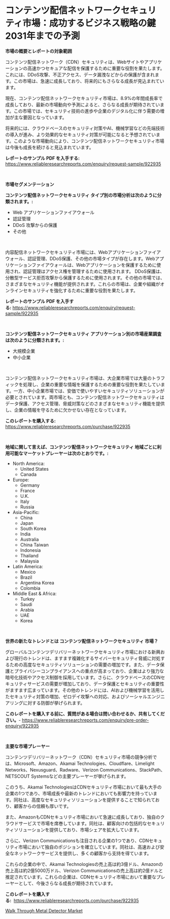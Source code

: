 <p><h1>コンテンツ配信ネットワークセキュリティ市場：成功するビジネス戦略の鍵2031年までの予測</h1></p><p><strong>市場の概要とレポートの対象範囲</strong></p>
<p><p>コンテンツ配信ネットワーク（CDN）セキュリティは、Webサイトやアプリケーションの高速かつセキュアな配信を保護するために重要な役割を果たします。これには、DDoS攻撃、不正アクセス、データ漏洩などからの保護が含まれます。この市場は、急速に成長しており、将来的にもさらなる成長が見込まれています。</p><p>現在、コンテンツ配信ネットワークセキュリティ市場は、8.9%の年間成長率で成長しており、最新の市場動向や予測によると、さらなる成長が期待されています。この市場では、セキュリティ技術の進歩や企業のデジタル化に伴う需要の増加が主な要因となっています。</p><p>将来的には、クラウドベースのセキュリティ対策やAI、機械学習などの先端技術の導入が進み、より効果的なセキュリティ対策が可能になると予想されています。このような市場動向により、コンテンツ配信ネットワークセキュリティ市場は今後も成長を続けると見込まれています。</p></p>
<p><strong>レポートのサンプル PDF を入手する:</strong> <a href="https://www.reliableresearchreports.com/enquiry/request-sample/922935">https://www.reliableresearchreports.com/enquiry/request-sample/922935</a></p>
<p>&nbsp;</p>
<p><strong>市場セグメンテーション</strong></p>
<p><strong>コンテンツ配信ネットワークセキュリティ タイプ別の市場分析は次のように分類されます。:</strong></p>
<p><ul><li>Web アプリケーションファイアウォール</li><li>認証管理</li><li>DDoS 攻撃からの保護</li><li>その他</li></ul></p>
<p>&nbsp;</p>
<p><p>内容配信ネットワークセキュリティ市場には、Webアプリケーションファイアウォール、認証管理、DDoS保護、その他の市場タイプが存在します。Webアプリケーションファイアウォールは、Webアプリケーションを保護するために使用され、認証管理はアクセス権を管理するために使用されます。 DDoS保護は、分散型サービス拒否攻撃から保護するために使用されます。その他の市場では、さまざまなセキュリティ機能が提供されます。これらの市場は、企業や組織がオンラインセキュリティを強化するために重要な役割を果たします。</p></p>
<p><strong>レポートのサンプル PDF を入手する:</strong>&nbsp;<a href="https://www.reliableresearchreports.com/enquiry/request-sample/922935">https://www.reliableresearchreports.com/enquiry/request-sample/922935</a></p>
<p>&nbsp;</p>
<p><strong> コンテンツ配信ネットワークセキュリティ アプリケーション別の市場産業調査は次のように分類されます。:</strong></p>
<p><ul><li>大規模企業</li><li>中小企業</li></ul></p>
<p>&nbsp;</p>
<p><p>コンテンツ配信ネットワークセキュリティ市場は、大企業市場では大量のトラフィックを処理し、企業の重要な情報を保護するための重要な役割を果たしています。一方、中小企業市場では、安価で使いやすいセキュリティソリューションが必要とされています。両市場とも、コンテンツ配信ネットワークセキュリティはデータ保護、アクセス管理、脅威対策などのさまざまなセキュリティ機能を提供し、企業の情報を守るために欠かせない存在となっています。</p></p>
<p><strong>このレポートを購入する:</strong>&nbsp; <a href="https://www.reliableresearchreports.com/purchase/922935">https://www.reliableresearchreports.com/purchase/922935</a></p>
<p>&nbsp;</p>
<p><strong>地域に関して言えば、コンテンツ配信ネットワークセキュリティ 地域ごとに利用可能なマーケットプレーヤーは次のとおりです。:</strong></p>
<p><ul>
    <li>
        North America:
        <ul>
            <li>United States</li>
            <li>Canada</li>
        </ul>
    </li>
    <li>
        Europe:
        <ul>
            <li>Germany</li>
            <li>France</li>
            <li>U.K.</li>
            <li>Italy</li>
            <li>Russia</li>
        </ul>
    </li>
    <li>
        Asia-Pacific:
        <ul>
            <li>China</li>
            <li>Japan</li>
            <li>South Korea</li>
            <li>India</li>
            <li>Australia</li>
            <li>China Taiwan</li>
            <li>Indonesia</li>
            <li>Thailand</li>
            <li>Malaysia</li>
        </ul>
    </li>
    <li>
        Latin America:
        <ul>
            <li>Mexico</li>
            <li>Brazil</li>
            <li>Argentina Korea</li>
            <li>Colombia</li>
        </ul>
    </li>
    <li>
        Middle East & Africa:
        <ul>
            <li>Turkey</li>
            <li>Saudi</li>
            <li>Arabia</li>
            <li>UAE</li>
            <li>Korea</li>
        </ul>
    </li>
    </ul></p>
<p>&nbsp;</p>
<p><strong>世界の新たなトレンドとは コンテンツ配信ネットワークセキュリティ 市場？</strong></p>
<p><p>グローバルコンテンツデリバリーネットワークセキュリティ市場における新興および現行のトレンドは、ますます複雑化するサイバーセキュリティ脅威に対処するための高度なセキュリティソリューションの需要の増加です。また、データ保護とプライバシーコンプライアンスへの重点が高まっており、企業はより強力な暗号化技術やアクセス制御を採用しています。さらに、クラウドベースのCDNセキュリティサービスの需要が増加しており、データ保護とセキュリティの重要性がますます広まっています。その他のトレンドには、AIおよび機械学習を活用したセキュリティ対策の増加、ゼロデイ攻撃への対応、およびソーシャルエンジニアリングに対する防御が挙げられます。</p></p>
<p><strong>このレポートを購入する前に、質問がある場合は問い合わせるか、共有してください。</strong>- <a href="https://www.reliableresearchreports.com/enquiry/pre-order-enquiry/922935">https://www.reliableresearchreports.com/enquiry/pre-order-enquiry/922935</a></p>
<p>&nbsp;</p>
<p><strong>主要な市場プレーヤー</strong></p>
<p><p>コンテンツデリバリーネットワーク（CDN）セキュリティ市場の競争分析では、Microsoft、Amazon、Akamai Technologies、Cloudflare、Limelight Networks、Nexusguard、Radware、Verizon Communications、StackPath、NETSCOUT Systemsなどの主要プレーヤーが挙げられます。</p><p>このうち、Akamai TechnologiesはCDNセキュリティ市場において最も大手の企業の1つであり、市場成長や最新のトレンドにおいても影響力を持っています。同社は、高度なセキュリティソリューションを提供することで知られており、顧客からの信頼も厚いです。</p><p>また、AmazonもCDNセキュリティ市場において急速に成長しており、独自のクラウドサービスで市場を席巻しています。同社は、顧客向けの包括的なセキュリティソリューションを提供しており、市場シェアを拡大しています。</p><p>さらに、Verizon Communicationsも注目される企業の1つであり、CDNセキュリティ市場において独自のポジションを確立しています。同社は、高速および安全なネットワークサービスを提供し、多くの顧客から支持を得ています。</p><p>これらの企業の中で、Akamai Technologiesの売上高は約3億ドル、Amazonの売上高は約2億5000万ドル、Verizon Communicationsの売上高は約2億ドルと推定されています。これらの企業は、CDNセキュリティ市場において重要なプレーヤーとして、今後さらなる成長が期待されています。</p></p>
<p><strong>このレポートを購入する:</strong>&nbsp;&nbsp;<a href="https://www.reliableresearchreports.com/purchase/922935">https://www.reliableresearchreports.com/purchase/922935</a></p>
<p><p><a href="https://github.com/ruddyyedelwadw/Market-Research-Report-List-1/blob/main/walk-through-metal-detector-market.md">Walk Through Metal Detector Market</a></p></p>